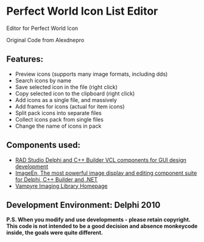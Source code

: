 # Perfect World Icon List Editor
 Editor for Perfect World Icon

Original Code from Alexdnepro

## Features:
- Preview icons (supports many image formats, including dds)
- Search icons by name
- Save selected icon in the file (right click)
- Copy selected icon to the clipboard (right click)
- Add icons as a single file, and massively
- Add frames for icons (actual for item icons)
- Split pack icons into separate files
- Collect icons pack from single files
- Change the name of icons in pack

## Components used:
- [RAD Studio Delphi and C++ Builder VCL components for GUI design development](http://www.alphaskins.com/)
- [ImageEn, The most powerful image display and editing component suite for Delphi, C++ Builder and .NET](http://www.imageen.com/)
- [Vampyre Imaging Library Homepage](http://imaginglib.sourceforge.net/)

## Development Environment: Delphi 2010

**P.S. When you modify and use developments - please retain copyright. This code is not intended to be a good decision and absence monkeycode inside, the goals were quite different.**
